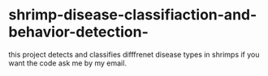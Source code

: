 # shrimp-disease-classifiaction-and-behavior-detection-
this project detects and classifies difffrenet disease types in shrimps 
if you want the code ask me by my email.
